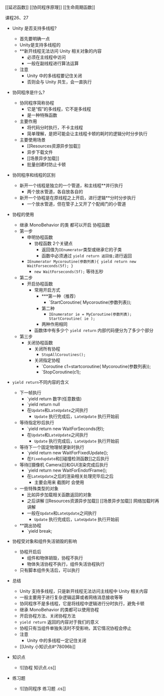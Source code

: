 
[[延迟函数]]
[[协同程序原理]]
[[生命周期函数]]

课程26、27

- Unity 是否支持多线程?
	- 首先要明确一点
	- Unity是支持多线程的
	- **新开线程无法访问 Unity 相关对象的内容
		- 必须在主线程中访问
		- 一般在副线程进行算法运算
	- 注意
		- Unity 中的多线程要记住关闭
		- 否则会与 Unity 共生，会一直执行
- 协同程序是什么?
	- 协同程序简称协程
		- 它是“假”的多线程，它不是多线程
		- 是一种特殊函数
	- 主要作用
		- 将代码分时执行，不卡主线程
		- 简单理解，是把可能会让主线程卡顿的耗时的逻辑分时分步执行
	- 主要使用场景
		- [[Resources资源异步加载]]
		- 异步下载文件
		- [[场景异步加载]]
		- 批量创建时防止卡顿
- 协同程序和线程的区别
	- 新开一个线程是独立的一个管道，和主线程**并行执行
		- 两个放水管道，各自放各自的
	- 新开一个协程是在原线程之上开启，进行逻辑**分时分步执行
		- 一个放水管道，但在管子上又开了个配阀门的小管道
- 协程的使用
	- 继承 MonoBehavior 的类 都可以开启 协程函数
	- 第一步
		- 申明协程函数
			- 协程函数 2个关键点
				- 返回值为`IEnumerator`类型或继承它的子类
				- 函数中必须通过 `yield return 返回值;`进行返回
		- `IEnumerator Mycoroutine(参数列表){ yield return new WaitForseconds(5f); }`
			- `new WaitForseconds(5f);` 等待五秒
	- 第二步
		- 开启协程函数
			- 常用开启方式
				- ***第一种（推荐）
					- `StartCoroutine( Mycoroutine(参数列表));
				- 第二种
					- `IEnumerator ie = MyCoroutine(参数列表); StartCoroutine( ie );`
				- 两种作用相同
			- 函数体中有多少个 `yield return` 内部代码便分为了多少个部分
	- 第三步
		- 关闭协程函数
			- 关闭所有协程
				- `StopAllCoroutines();`
			- 关闭指定协程
				- `Coroutine c1=startcoroutine( Mycoroutine(参数列表));
				- `StopCoroutine(c1);
- `yield return`不同内容的含义
	- 下一帧执行
		- `yield return 数字(任意数值)
		- `yield return null
		- 在`Update`和`LateUpdate`之间执行
			-  `Update` 执行完成后，`LateUpdate` 执行开始前
	- 等待指定秒后执行
		- `yield return new WaitForSeconds(秒);
		- 在`Update`和`LateUpdate`之间执行
			- `Update` 执行完成后，`LateUpdate` 执行开始前
	- 等待下一个固定物理帧更新时执行
		- `yield return new WaitForFixedUpdate();
		- 在`Fixedupdate`和[[碰撞检测函数]]之后执行
	- 等待[[摄像机 Camera]]]和GUI渲染完成后执行
		- `yield return new WaitForEndofFrame();
		- 在`LateUpdate`之后的渲染相关处理完毕后之后
			- 主要会用来 截图时 会使用
	- 一些特殊类型的对象 
		- 比如异步加载相关函数返回的对象
		- 之后讲解  [[Resources资源异步加载]] [[场景异步加载]] 网络加载时再讲解
		- 一般在`Update`和`LateUpdate`之间执行
			-  `Update` 执行完成后，`LateUpdate` 执行开始前
	- **跳出协程
		- `yield break;
- 协程受对象和组件失活销毁的影响
	- 协程开启后
		- 组件和物体销毁，协程不执行
		- 物体失活协程不执行，组件失活协程执行
	- 只有脚本组件失活后，可以执行
- 总结
	- Unity 支持多线程，只是新开线程无法访问主线程中 Unity 相关内容
	- 一般主要用于进行复杂逻辑运算或者网络消息接收等等
	- 协同程序不是多线程，它是将线程中逻辑进行分时执行，避免卡顿
	- 继承 MonoBehavior 的类都可以使用协程
	- 开启协程方法、关闭协程方法
	- `yield return` 返回的内容对于我们的意义
	- 协程只有当组件单独失活时不受影响，其它情况协程会停止
	- 注意
		- Unity 中的多线程一定记住关闭
	- [[Unity 小知识点#^78096b]]

- 知识点
	- ![[协程 知识点.cs]]

- 练习题
	- ![[协同程序 练习题 .cs]]